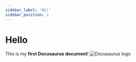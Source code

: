 ```yaml
---
sidebar_label: 'Hi!'
sidebar_position: 2
---
```

# Hello

This is my **first Docusaurus document**!
![Docusaurus logo](/img/docusaurus.png)

